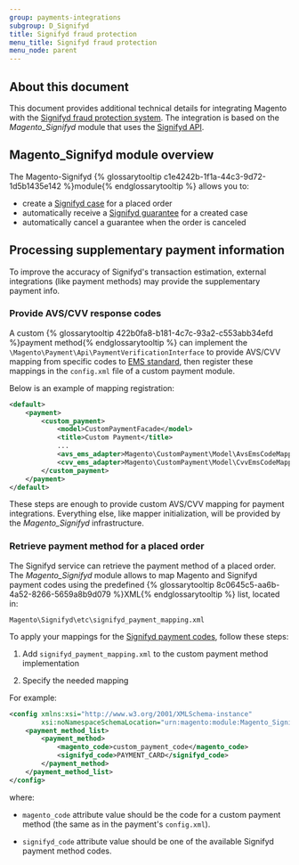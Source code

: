 ```yaml
---
group: payments-integrations
subgroup: D_Signifyd
title: Signifyd fraud protection
menu_title: Signifyd fraud protection
menu_node: parent
---
```


## About this document

This document provides additional technical details for integrating Magento with the [Signifyd fraud protection system](https://www.signifyd.com/). The integration is based on the *Magento_Signifyd* module that uses the [Signifyd API](https://www.signifyd.com/docs/api/).

## Magento_Signifyd module overview

The Magento-Signifyd {% glossarytooltip c1e4242b-1f1a-44c3-9d72-1d5b1435e142 %}module{% endglossarytooltip %} allows you to:

 - create a [Signifyd case](https://www.signifyd.com/docs/api/#/reference/cases) for a placed order
 - automatically receive a [Signifyd guarantee](https://www.signifyd.com/docs/api/#/reference/guarantees) for a created case
 - automatically cancel a guarantee when the order is canceled

## Processing supplementary payment information

To improve the accuracy of Signifyd's transaction estimation, external integrations (like payment methods) may provide the supplementary payment info.

### Provide AVS/CVV response codes

A custom {% glossarytooltip 422b0fa8-b181-4c7c-93a2-c553abb34efd %}payment method{% endglossarytooltip %} can implement the `\Magento\Payment\Api\PaymentVerificationInterface` to provide AVS/CVV mapping from specific codes to [EMS standard](http://www.emsecommerce.net/avs_cvv2_response_codes.htm), then register these mappings in the `config.xml` file of a custom payment module.

Below is an example of mapping registration:

```xml
<default>
    <payment>
        <custom_payment>
            <model>CustomPaymentFacade</model>
            <title>Custom Payment</title>
            ...
            <avs_ems_adapter>Magento\CustomPayment\Model\AvsEmsCodeMapper</avs_ems_adapter>
            <cvv_ems_adapter>Magento\CustomPayment\Model\CvvEmsCodeMapper</cvv_ems_adapter>
        </custom_payment>
    </payment>
</default>
```

These steps are enough to provide custom AVS/CVV mapping for payment integrations. Everything else, like mapper initialization, will be provided by the *Magento_Signifyd* infrastructure.

### Retrieve payment method for a placed order

The Signifyd service can retrieve the payment method of a placed order. The *Magento_Signifyd* module allows to map Magento and Signifyd payment codes using the predefined {% glossarytooltip 8c0645c5-aa6b-4a52-8266-5659a8b9d079 %}XML{% endglossarytooltip %} list, located in:

    Magento\Signifyd\etc\signifyd_payment_mapping.xml

To apply your mappings for the [Signifyd payment codes](https://www.signifyd.com/docs/api/#/reference/cases/create-a-case), follow these steps:

1. Add `signifyd_payment_mapping.xml` to the custom payment method implementation

2. Specify the needed mapping

For example:

```xml
<config xmlns:xsi="http://www.w3.org/2001/XMLSchema-instance"
        xsi:noNamespaceSchemaLocation="urn:magento:module:Magento_Signifyd:etc/signifyd_payment_mapping.xsd">
    <payment_method_list>
        <payment_method>
            <magento_code>custom_payment_code</magento_code>
            <signifyd_code>PAYMENT_CARD</signifyd_code>
        </payment_method>
    </payment_method_list>
</config>
```

where:

* `magento_code` attribute value should be the code for a custom payment method (the same as in the payment's `config.xml`).

* `signifyd_code` attribute value should be one of the available Signifyd payment method codes.
